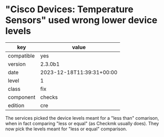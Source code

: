 [//]: # (werk v2)
# "Cisco Devices: Temperature Sensors" used wrong lower device levels

key        | value
---------- | ---
compatible | yes
version    | 2.3.0b1
date       | 2023-12-18T11:39:31+00:00
level      | 1
class      | fix
component  | checks
edition    | cre

The services picked the device levels meant for a "less than" comarison,
when in fact comparing "less or equal" (as Checkmk usually does).
They now pick the levels meant for "less or equal" comparison.